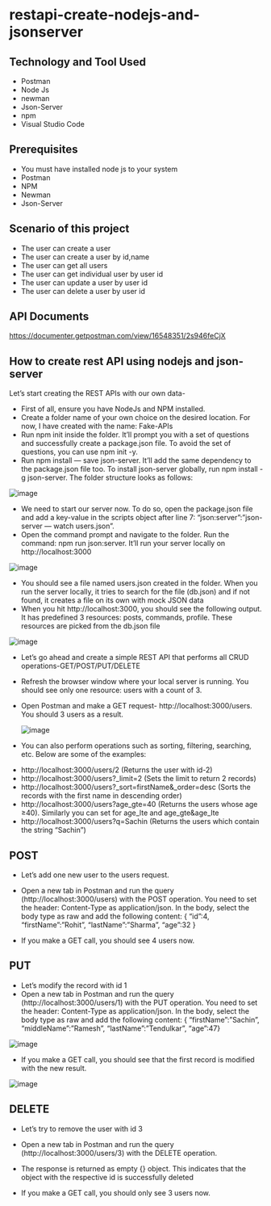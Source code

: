 # restapi-create-nodejs-and-jsonserver

## Technology and Tool Used
- Postman
- Node Js
- newman
- Json-Server
- npm
- Visual Studio Code

## Prerequisites

- You must have installed node js to your system
- Postman
- NPM
- Newman
- Json-Server

## Scenario of this project

- The user can create a user
- The user can create a user by id,name
- The user can get all users
- The user can get individual user by user id
- The user can update a user by user id
- The user can delete a user by user id

## API Documents

https://documenter.getpostman.com/view/16548351/2s946feCjX 


## How to create rest API using nodejs and json-server

Let’s start creating the REST APIs with our own data-

- First of all, ensure you have NodeJs and NPM installed.
- Create a folder name of your own choice on the desired location. For now, I have created with the name: Fake-APIs
- Run npm init inside the folder. It’ll prompt you with a set of questions and successfully create a package.json file. To avoid the set of questions, you can use npm init -y.
- Run npm install — save json-server. It’ll add the same dependency to the package.json file too. To install json-server globally, run npm install -g json-server. The folder structure looks as follows:


![image](https://github.com/Mamun104/restapi-create-nodejs-and-jsonserver/assets/78067017/2db1e40f-35ea-4df0-93aa-a0aefc267e71)

- We need to start our server now. To do so, open the package.json file and add a key-value in the scripts object after line 7: “json:server”:”json-server — watch users.json”.
- Open the command prompt and navigate to the folder. Run the command:
npm run json:server. It’ll run your server locally on http://localhost:3000

![image](https://github.com/Mamun104/restapi-create-nodejs-and-jsonserver/assets/78067017/25554f01-0ece-40f5-be2c-6742bd65e6f3)

- You should see a file named users.json created in the folder. When you run the server locally, it tries to search for the file (db.json) and if not found, it creates a file on its own with mock JSON data
- When you hit http://localhost:3000, you should see the following output. It has predefined 3 resources: posts, commands, profile. These resources are picked from the db.json file

![image](https://github.com/Mamun104/restapi-create-nodejs-and-jsonserver/assets/78067017/806cebc2-492a-4d16-95d6-f0fb122da5c0)

- Let’s go ahead and create a simple REST API that performs all CRUD operations-GET/POST/PUT/DELETE
- Refresh the browser window where your local server is running. You should see only one resource: users with a count of 3.
- Open Postman and make a GET request- http://localhost:3000/users. You should 3 users as a result.

  ![image](https://github.com/Mamun104/restapi-create-nodejs-and-jsonserver/assets/78067017/67bd9074-920a-4e52-8ce4-9a0be374d947)

- You can also perform operations such as sorting, filtering, searching, etc. Below are some of the examples:
* http://localhost:3000/users/2 (Returns the user with id-2)
* http://localhost:3000/users?_limit=2 (Sets the limit to return 2 records)
* http://localhost:3000/users?_sort=firstName&_order=desc (Sorts the records with the first name in descending order)
* http://localhost:3000/users?age_gte=40 (Returns the users whose age ≥40). Similarly you can set for age_lte and age_gte&age_lte
* http://localhost:3000/users?q=Sachin (Returns the users which contain the string “Sachin”)

## POST

- Let’s add one new user to the users request.
- Open a new tab in Postman and run the query (http://localhost:3000/users) with the POST operation. You need to set the header: Content-Type as application/json. In the body, select the body type as raw and add the following content:
{
“id”:4,
“firstName”:”Rohit”,
“lastName”:”Sharma”,
“age”:32
}

- If you make a GET call, you should see 4 users now.

## PUT
  
- Let’s modify the record with id 1
- Open a new tab in Postman and run the query (http://localhost:3000/users/1) with the PUT operation. You need to set the header: Content-Type as application/json. In the body, select the body type as raw and add the following content:
{
“firstName”:”Sachin”,
“middleName”:”Ramesh”,
“lastName”:”Tendulkar”,
“age”:47}

![image](https://github.com/Mamun104/restapi-create-nodejs-and-jsonserver/assets/78067017/43f34421-64d0-407b-a384-4575f67d79af)

- If you make a GET call, you should see that the first record is modified with the new result.

![image](https://github.com/Mamun104/restapi-create-nodejs-and-jsonserver/assets/78067017/d509e0f1-2d6d-479e-8ebf-79c613e486df)

## DELETE

- Let’s try to remove the user with id 3
- Open a new tab in Postman and run the query (http://localhost:3000/users/3) with the DELETE operation.
- The response is returned as empty {} object. This indicates that the object with the respective id is successfully deleted

- If you make a GET call, you should only see 3 users now.
